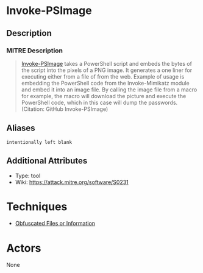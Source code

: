
# Invoke-PSImage

## Description

### MITRE Description

> [Invoke-PSImage](https://attack.mitre.org/software/S0231) takes a PowerShell script and embeds the bytes of the script into the pixels of a PNG image. It generates a one liner for executing either from a file of from the web. Example of usage is embedding the PowerShell code from the Invoke-Mimikatz module and embed it into an image file. By calling the image file from a macro for example, the macro will download the picture and execute the PowerShell code, which in this case will dump the passwords. (Citation: GitHub Invoke-PSImage)

## Aliases

```
intentionally left blank
```

## Additional Attributes

* Type: tool
* Wiki: https://attack.mitre.org/software/S0231

# Techniques


* [Obfuscated Files or Information](../techniques/Obfuscated-Files-or-Information.md)


# Actors

None
